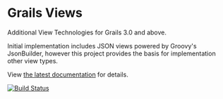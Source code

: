 # Grails Views

Additional View Technologies for Grails 3.0 and above.

Initial implementation includes JSON views powered by Groovy's JsonBuilder, however this project provides the basis for implementation other view types.

View [the latest documentation](http://grails.github.io/grails-views/latest/) for details. 


[![Build Status](https://travis-ci.org/grails/grails-views.svg?branch=master)](https://travis-ci.org/grails/grails-views)
